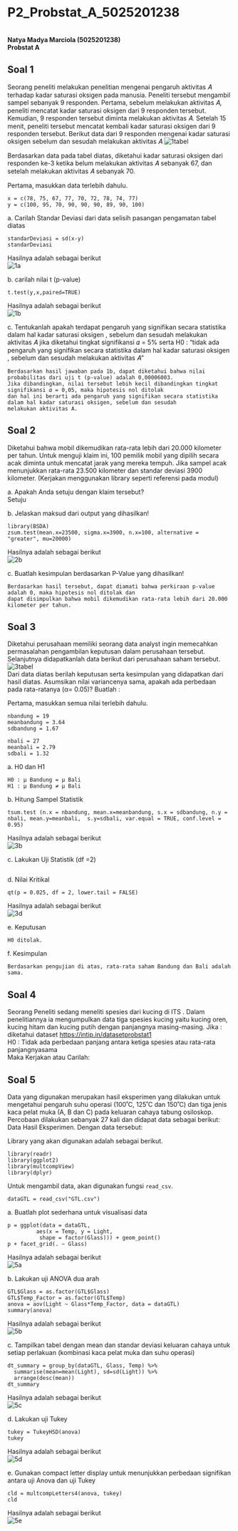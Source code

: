 # P2_Probstat_A_5025201238

**<br>Natya Madya Marciola (5025201238)**
**<br>Probstat A**

## Soal 1
Seorang peneliti melakukan penelitian mengenai pengaruh aktivitas 𝐴 terhadap kadar saturasi oksigen pada manusia. Peneliti tersebut mengambil sampel sebanyak 9 responden. Pertama, sebelum melakukan aktivitas 𝐴, peneliti mencatat kadar saturasi oksigen dari 9 responden tersebut. Kemudian, 9 responden tersebut diminta melakukan aktivitas 𝐴. Setelah 15 menit, peneliti tersebut mencatat kembali kadar saturasi oksigen dari 9 responden tersebut. Berikut data dari 9 responden mengenai kadar saturasi oksigen sebelum dan sesudah melakukan aktivitas 𝐴
![1tabel](https://user-images.githubusercontent.com/91374949/170879427-d5c438cc-09da-49ac-b321-6ceab978e244.png)

Berdasarkan data pada tabel diatas, diketahui kadar saturasi oksigen dari responden ke-3 ketika belum melakukan aktivitas 𝐴 sebanyak 67, dan setelah melakukan aktivitas 𝐴 sebanyak 70.

Pertama, masukkan data terlebih dahulu.
```
x = c(78, 75, 67, 77, 70, 72, 78, 74, 77)
y = c(100, 95, 70, 90, 90, 90, 89, 90, 100)
```

a. Carilah Standar Deviasi dari data selisih pasangan pengamatan tabel diatas
```
standarDeviasi = sd(x-y)
standarDeviasi
```
Hasilnya adalah sebagai berikut <br>
![1a](https://user-images.githubusercontent.com/91374949/170879644-6427022b-e274-40b1-82c8-fe0750dfe8e1.png)


b. carilah nilai t (p-value)

```
t.test(y,x,paired=TRUE)
```
Hasilnya adalah sebagai berikut <br>
![1b](https://user-images.githubusercontent.com/91374949/170879720-5028d1ac-fa54-4398-92f4-49847a1a63b9.png)


c. Tentukanlah apakah terdapat pengaruh yang signifikan secara statistika dalam hal kadar saturasi oksigen , sebelum dan sesudah melakukan aktivitas 𝐴 jika diketahui tingkat signifikansi 𝛼 = 5% serta H0 : “tidak ada pengaruh yang signifikan secara statistika dalam hal kadar saturasi oksigen , sebelum dan sesudah melakukan aktivitas 𝐴”
```
Berdasarkan hasil jawaban pada 1b, dapat diketahui bahwa nilai probabilitas dari uji t (p-value) adalah 0,00006003. 
Jika dibandingkan, nilai tersebut lebih kecil dibandingkan tingkat signifikansi 𝛼 = 0,05, maka hipotesis nol ditolak 
dan hal ini berarti ada pengaruh yang signifikan secara statistika dalam hal kadar saturasi oksigen, sebelum dan sesudah 
melakukan aktivitas A.
```


## Soal 2
Diketahui bahwa mobil dikemudikan rata-rata lebih dari 20.000 kilometer per tahun. Untuk menguji klaim ini, 100 pemilik mobil yang dipilih secara acak diminta untuk mencatat jarak yang mereka tempuh. Jika sampel acak menunjukkan rata-rata 23.500 kilometer dan standar deviasi 3900 kilometer. (Kerjakan menggunakan library seperti referensi pada modul)

a. Apakah Anda setuju dengan klaim tersebut?
<br> Setuju

b. Jelaskan maksud dari output yang dihasilkan! 
```
library(BSDA)
zsum.test(mean.x=23500, sigma.x=3900, n.x=100, alternative = "greater", mu=20000)
```
Hasilnya adalah sebagai berikut<br>
![2b](https://user-images.githubusercontent.com/91374949/170879896-f80df0b8-448b-44d9-b047-e6fb624305bf.png)

c. Buatlah kesimpulan berdasarkan P-Value yang dihasilkan!
```
Berdasarkan hasil tersebut, dapat diamati bahwa perkiraan p-value adalah 0, maka hipotesis nol ditolak dan 
dapat disimpulkan bahwa mobil dikemudikan rata-rata lebih dari 20.000 kilometer per tahun.
```

## Soal 3
Diketahui perusahaan memiliki seorang data analyst ingin memecahkan permasalahan pengambilan keputusan dalam perusahaan tersebut. Selanjutnya didapatkanlah data berikut dari perusahaan saham tersebut.
![3tabel](https://user-images.githubusercontent.com/91374949/170879960-9b8ff295-d0f6-4d10-8b07-1aa7648a7fe2.png) <br>
Dari data diatas berilah keputusan serta kesimpulan yang didapatkan dari hasil diatas. Asumsikan nilai variancenya sama, apakah ada perbedaan pada rata-ratanya (α= 0.05)? Buatlah :

Pertama, masukkan semua nilai terlebih dahulu.
```
nbandung = 19
meanbandung = 3.64
sdbandung = 1.67

nbali = 27
meanbali = 2.79
sdbali = 1.32
```
a. H0 dan H1
```
H0 : μ Bandung = μ Bali
H1 : μ Bandung ≠ μ Bali
```

b. Hitung Sampel Statistik
```
tsum.test (n.x = nbandung, mean.x=meanbandung, s.x = sdbandung, n.y = nbali, mean.y=meanbali,  s.y=sdbali, var.equal = TRUE, conf.level = 0.95)
```
Hasilnya adalah sebagai berikut<br>
![3b](https://user-images.githubusercontent.com/91374949/170880161-3ed62aed-d632-4ead-849f-291f03cdf844.png)


c. Lakukan Uji Statistik (df =2)
```

```
d. Nilai Kritikal
```
qt(p = 0.025, df = 2, lower.tail = FALSE)
```
Hasilnya adalah sebagai berikut<br>
![3d](https://user-images.githubusercontent.com/91374949/170880221-1385b622-a2ff-4e46-a155-fcc394955aba.png)

e. Keputusan
```
H0 ditolak.
```
f.  Kesimpulan
```
Berdasarkan pengujian di atas, rata-rata saham Bandung dan Bali adalah sama.
```

## Soal 4
Seorang Peneliti sedang meneliti spesies dari kucing di ITS . Dalam penelitiannya ia mengumpulkan data tiga spesies kucing yaitu kucing oren, kucing hitam dan kucing putih dengan panjangnya masing-masing. Jika : diketahui dataset https://intip.in/datasetprobstat1 <br>
H0 : Tidak ada perbedaan panjang antara ketiga spesies atau rata-rata panjangnyasama <br>
Maka Kerjakan atau Carilah:


## Soal 5
Data yang digunakan merupakan hasil eksperimen yang dilakukan untuk mengetahui pengaruh suhu operasi (100˚C, 125˚C dan 150˚C) dan tiga jenis kaca pelat muka (A, B dan C) pada keluaran cahaya tabung osiloskop. Percobaan dilakukan sebanyak 27 kali dan didapat data sebagai berikut: Data Hasil Eksperimen. Dengan data tersebut:

Library yang akan digunakan adalah sebagai berikut.
```
library(readr)
library(ggplot2)
library(multcompView)
library(dplyr)
```
Untuk mengambil data, akan digunakan fungsi `read_csv`.
```
dataGTL = read_csv("GTL.csv")
```
a. Buatlah plot sederhana untuk visualisasi data
```
p = ggplot(data = dataGTL, 
         aes(x = Temp, y = Light, 
          shape = factor(Glass))) + geom_point()
p + facet_grid(. ~ Glass)
```
Hasilnya adalah sebagai berikut<br>
![5a](https://user-images.githubusercontent.com/91374949/170880433-4db6fece-0440-4bd7-8542-f53d0363a70d.png)

b. Lakukan uji ANOVA dua arah
```
GTL$Glass = as.factor(GTL$Glass)
GTL$Temp_Factor = as.factor(GTL$Temp)
anova = aov(Light ~ Glass*Temp_Factor, data = dataGTL)
summary(anova)
```
Hasilnya adalah sebagai berikut<br>
![5b](https://user-images.githubusercontent.com/91374949/170880530-b6a1a8ce-8526-4a9b-96b0-7b77269b538d.png)

c. Tampilkan tabel dengan mean dan standar deviasi keluaran cahaya untuk setiap perlakuan (kombinasi kaca pelat muka dan suhu operasi)
```
dt_summary = group_by(dataGTL, Glass, Temp) %>%
  summarise(mean=mean(Light), sd=sd(Light)) %>%
  arrange(desc(mean))
dt_summary
```
Hasilnya adalah sebagai berikut<br>
![5c](https://user-images.githubusercontent.com/91374949/170880537-4446bbd1-25d0-437d-a615-3c45a313c167.png)

d. Lakukan uji Tukey
```
tukey = TukeyHSD(anova)
tukey
```
Hasilnya adalah sebagai berikut <br>
![5d](https://user-images.githubusercontent.com/91374949/170880542-96ea2619-e0cc-4419-b35c-a5602db3e3e2.png)

e. Gunakan compact letter display untuk menunjukkan perbedaan signifikan antara uji Anova dan uji Tukey
```
cld = multcompLetters4(anova, tukey)
cld
```
Hasilnya adalah sebagai berikut <br>
![5e](https://user-images.githubusercontent.com/91374949/170880550-8268fce5-1fd6-42ba-a9f5-c26d4eafc5a8.png)

